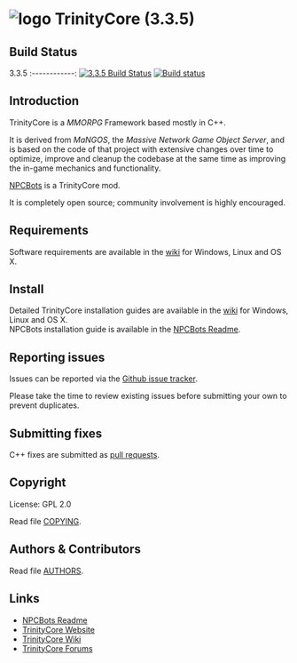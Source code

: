 # ![logo](https://community.trinitycore.org/public/style_images/1_trinitycore.png) TrinityCore (3.3.5)

## Build Status

3.3.5
:------------:
[![3.3.5 Build Status](https://travis-ci.org/TrinityCore/TrinityCore.svg?branch=3.3.5)](https://travis-ci.com/github/trickerer/TrinityCore-3.3.5-with-NPCBots)
[![Build status](https://ci.appveyor.com/api/projects/status/54d0u1fxe50ad80o/branch/3.3.5?svg=true)](https://ci.appveyor.com/project/DDuarte/trinitycore/branch/3.3.5)

## Introduction

TrinityCore is a *MMORPG* Framework based mostly in C++.

It is derived from *MaNGOS*, the *Massive Network Game Object Server*, and is
based on the code of that project with extensive changes over time to optimize,
improve and cleanup the codebase at the same time as improving the in-game
mechanics and functionality.

[NPCBots](https://github.com/trickerer/Trinity-Bots) is a TrinityCore mod.

It is completely open source; community involvement is highly encouraged.

## Requirements


Software requirements are available in the [wiki](https://www.trinitycore.info/display/tc/Requirements) for
Windows, Linux and OS X.


## Install

Detailed TrinityCore installation guides are available in the [wiki](https://www.trinitycore.info/display/tc/Installation+Guide) for
Windows, Linux and OS X.  
NPCBots installation guide is available in the [NPCBots Readme](https://github.com/trickerer/Trinity-Bots#npcbot-mod-installation).


## Reporting issues

Issues can be reported via the [Github issue tracker](https://github.com/trickerer/Trinity-Bots/issues/).

Please take the time to review existing issues before submitting your own to
prevent duplicates.


## Submitting fixes

C++ fixes are submitted as [pull requests](https://github.com/trickerer/TrinityCore-3.3.5-with-NPCBots/pulls).


## Copyright

License: GPL 2.0

Read file [COPYING](COPYING).


## Authors &amp; Contributors

Read file [AUTHORS](AUTHORS).


## Links

* [NPCBots Readme](https://github.com/trickerer/Trinity-Bots/)
* [TrinityCore Website](https://www.trinitycore.org)
* [TrinityCore Wiki](https://www.trinitycore.info)
* [TrinityCore Forums](https://community.trinitycore.org)
